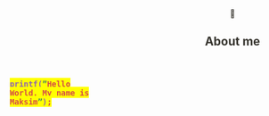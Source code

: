 <html><head><meta http-equiv="Content-Type" content="text/html; charset=utf-8"/><title>About me</title><style>
/* cspell:disable-file */
/* webkit printing magic: print all background colors */
html {
	-webkit-print-color-adjust: exact;
}
* {
	box-sizing: border-box;
	-webkit-print-color-adjust: exact;
}

html,
body {
	margin: 0;
	padding: 0;
}
@media only screen {
	body {
		margin: 2em auto;
		max-width: 900px;
		color: rgb(55, 53, 47);
	}
}

body {
	line-height: 1.5;
	white-space: pre-wrap;
}

a,
a.visited {
	color: inherit;
	text-decoration: underline;
}

.pdf-relative-link-path {
	font-size: 80%;
	color: #444;
}

h1,
h2,
h3 {
	letter-spacing: -0.01em;
	line-height: 1.2;
	font-weight: 600;
	margin-bottom: 0;
}

.page-title {
	font-size: 2.5rem;
	font-weight: 700;
	margin-top: 0;
	margin-bottom: 0.75em;
}

h1 {
	font-size: 1.875rem;
	margin-top: 1.875rem;
}

h2 {
	font-size: 1.5rem;
	margin-top: 1.5rem;
}

h3 {
	font-size: 1.25rem;
	margin-top: 1.25rem;
}

.source {
	border: 1px solid #ddd;
	border-radius: 3px;
	padding: 1.5em;
	word-break: break-all;
}

.callout {
	border-radius: 3px;
	padding: 1rem;
}

figure {
	margin: 1.25em 0;
	page-break-inside: avoid;
}

figcaption {
	opacity: 0.5;
	font-size: 85%;
	margin-top: 0.5em;
}

mark {
	background-color: transparent;
}

.indented {
	padding-left: 1.5em;
}

hr {
	background: transparent;
	display: block;
	width: 100%;
	height: 1px;
	visibility: visible;
	border: none;
	border-bottom: 1px solid rgba(55, 53, 47, 0.09);
}

img {
	max-width: 100%;
}

@media only print {
	img {
		max-height: 100vh;
		object-fit: contain;
	}
}

@page {
	margin: 1in;
}

.collection-content {
	font-size: 0.875rem;
}

.column-list {
	display: flex;
	justify-content: space-between;
}

.column {
	padding: 0 1em;
}

.column:first-child {
	padding-left: 0;
}

.column:last-child {
	padding-right: 0;
}

.table_of_contents-item {
	display: block;
	font-size: 0.875rem;
	line-height: 1.3;
	padding: 0.125rem;
}

.table_of_contents-indent-1 {
	margin-left: 1.5rem;
}

.table_of_contents-indent-2 {
	margin-left: 3rem;
}

.table_of_contents-indent-3 {
	margin-left: 4.5rem;
}

.table_of_contents-link {
	text-decoration: none;
	opacity: 0.7;
	border-bottom: 1px solid rgba(55, 53, 47, 0.18);
}

table,
th,
td {
	border: 1px solid rgba(55, 53, 47, 0.09);
	border-collapse: collapse;
}

table {
	border-left: none;
	border-right: none;
}

th,
td {
	font-weight: normal;
	padding: 0.25em 0.5em;
	line-height: 1.5;
	min-height: 1.5em;
	text-align: left;
}

th {
	color: rgba(55, 53, 47, 0.6);
}

ol,
ul {
	margin: 0;
	margin-block-start: 0.6em;
	margin-block-end: 0.6em;
}

li > ol:first-child,
li > ul:first-child {
	margin-block-start: 0.6em;
}

ul > li {
	list-style: disc;
}

ul.to-do-list {
	padding-inline-start: 0;
}

ul.to-do-list > li {
	list-style: none;
}

.to-do-children-checked {
	text-decoration: line-through;
	opacity: 0.375;
}

ul.toggle > li {
	list-style: none;
}

ul {
	padding-inline-start: 1.7em;
}

ul > li {
	padding-left: 0.1em;
}

ol {
	padding-inline-start: 1.6em;
}

ol > li {
	padding-left: 0.2em;
}

.mono ol {
	padding-inline-start: 2em;
}

.mono ol > li {
	text-indent: -0.4em;
}

.toggle {
	padding-inline-start: 0em;
	list-style-type: none;
}

/* Indent toggle children */
.toggle > li > details {
	padding-left: 1.7em;
}

.toggle > li > details > summary {
	margin-left: -1.1em;
}

.selected-value {
	display: inline-block;
	padding: 0 0.5em;
	background: rgba(206, 205, 202, 0.5);
	border-radius: 3px;
	margin-right: 0.5em;
	margin-top: 0.3em;
	margin-bottom: 0.3em;
	white-space: nowrap;
}

.collection-title {
	display: inline-block;
	margin-right: 1em;
}

.page-description {
    margin-bottom: 2em;
}

.simple-table {
	margin-top: 1em;
	font-size: 0.875rem;
	empty-cells: show;
}
.simple-table td {
	height: 29px;
	min-width: 120px;
}

.simple-table th {
	height: 29px;
	min-width: 120px;
}

.simple-table-header-color {
	background: rgb(247, 246, 243);
	color: black;
}
.simple-table-header {
	font-weight: 500;
}

time {
	opacity: 0.5;
}

.icon {
	display: inline-block;
	max-width: 1.2em;
	max-height: 1.2em;
	text-decoration: none;
	vertical-align: text-bottom;
	margin-right: 0.5em;
}

img.icon {
	border-radius: 3px;
}

.user-icon {
	width: 1.5em;
	height: 1.5em;
	border-radius: 100%;
	margin-right: 0.5rem;
}

.user-icon-inner {
	font-size: 0.8em;
}

.text-icon {
	border: 1px solid #000;
	text-align: center;
}

.page-cover-image {
	display: block;
	object-fit: cover;
	width: 100%;
	max-height: 30vh;
}

.page-header-icon {
	font-size: 3rem;
	margin-bottom: 1rem;
}

.page-header-icon-with-cover {
	margin-top: -0.72em;
	margin-left: 0.07em;
}

.page-header-icon img {
	border-radius: 3px;
}

.link-to-page {
	margin: 1em 0;
	padding: 0;
	border: none;
	font-weight: 500;
}

p > .user {
	opacity: 0.5;
}

td > .user,
td > time {
	white-space: nowrap;
}

input[type="checkbox"] {
	transform: scale(1.5);
	margin-right: 0.6em;
	vertical-align: middle;
}

p {
	margin-top: 0.5em;
	margin-bottom: 0.5em;
}

.image {
	border: none;
	margin: 1.5em 0;
	padding: 0;
	border-radius: 0;
	text-align: center;
}

.code,
code {
	background: rgba(135, 131, 120, 0.15);
	border-radius: 3px;
	padding: 0.2em 0.4em;
	border-radius: 3px;
	font-size: 85%;
	tab-size: 2;
}

code {
	color: #eb5757;
}

.code {
	padding: 1.5em 1em;
}

.code-wrap {
	white-space: pre-wrap;
	word-break: break-all;
}

.code > code {
	background: none;
	padding: 0;
	font-size: 100%;
	color: inherit;
}

blockquote {
	font-size: 1.25em;
	margin: 1em 0;
	padding-left: 1em;
	border-left: 3px solid rgb(55, 53, 47);
}

.bookmark {
	text-decoration: none;
	max-height: 8em;
	padding: 0;
	display: flex;
	width: 100%;
	align-items: stretch;
}

.bookmark-title {
	font-size: 0.85em;
	overflow: hidden;
	text-overflow: ellipsis;
	height: 1.75em;
	white-space: nowrap;
}

.bookmark-text {
	display: flex;
	flex-direction: column;
}

.bookmark-info {
	flex: 4 1 180px;
	padding: 12px 14px 14px;
	display: flex;
	flex-direction: column;
	justify-content: space-between;
}

.bookmark-image {
	width: 33%;
	flex: 1 1 180px;
	display: block;
	position: relative;
	object-fit: cover;
	border-radius: 1px;
}

.bookmark-description {
	color: rgba(55, 53, 47, 0.6);
	font-size: 0.75em;
	overflow: hidden;
	max-height: 4.5em;
	word-break: break-word;
}

.bookmark-href {
	font-size: 0.75em;
	margin-top: 0.25em;
}

.sans { font-family: ui-sans-serif, -apple-system, BlinkMacSystemFont, "Segoe UI", Helvetica, "Apple Color Emoji", Arial, sans-serif, "Segoe UI Emoji", "Segoe UI Symbol"; }
.code { font-family: "SFMono-Regular", Menlo, Consolas, "PT Mono", "Liberation Mono", Courier, monospace; }
.serif { font-family: Lyon-Text, Georgia, ui-serif, serif; }
.mono { font-family: iawriter-mono, Nitti, Menlo, Courier, monospace; }
.pdf .sans { font-family: Inter, ui-sans-serif, -apple-system, BlinkMacSystemFont, "Segoe UI", Helvetica, "Apple Color Emoji", Arial, sans-serif, "Segoe UI Emoji", "Segoe UI Symbol", 'Twemoji', 'Noto Color Emoji', 'Noto Sans CJK JP'; }
.pdf:lang(zh-CN) .sans { font-family: Inter, ui-sans-serif, -apple-system, BlinkMacSystemFont, "Segoe UI", Helvetica, "Apple Color Emoji", Arial, sans-serif, "Segoe UI Emoji", "Segoe UI Symbol", 'Twemoji', 'Noto Color Emoji', 'Noto Sans CJK SC'; }
.pdf:lang(zh-TW) .sans { font-family: Inter, ui-sans-serif, -apple-system, BlinkMacSystemFont, "Segoe UI", Helvetica, "Apple Color Emoji", Arial, sans-serif, "Segoe UI Emoji", "Segoe UI Symbol", 'Twemoji', 'Noto Color Emoji', 'Noto Sans CJK TC'; }
.pdf:lang(ko-KR) .sans { font-family: Inter, ui-sans-serif, -apple-system, BlinkMacSystemFont, "Segoe UI", Helvetica, "Apple Color Emoji", Arial, sans-serif, "Segoe UI Emoji", "Segoe UI Symbol", 'Twemoji', 'Noto Color Emoji', 'Noto Sans CJK KR'; }
.pdf .code { font-family: Source Code Pro, "SFMono-Regular", Menlo, Consolas, "PT Mono", "Liberation Mono", Courier, monospace, 'Twemoji', 'Noto Color Emoji', 'Noto Sans Mono CJK JP'; }
.pdf:lang(zh-CN) .code { font-family: Source Code Pro, "SFMono-Regular", Menlo, Consolas, "PT Mono", "Liberation Mono", Courier, monospace, 'Twemoji', 'Noto Color Emoji', 'Noto Sans Mono CJK SC'; }
.pdf:lang(zh-TW) .code { font-family: Source Code Pro, "SFMono-Regular", Menlo, Consolas, "PT Mono", "Liberation Mono", Courier, monospace, 'Twemoji', 'Noto Color Emoji', 'Noto Sans Mono CJK TC'; }
.pdf:lang(ko-KR) .code { font-family: Source Code Pro, "SFMono-Regular", Menlo, Consolas, "PT Mono", "Liberation Mono", Courier, monospace, 'Twemoji', 'Noto Color Emoji', 'Noto Sans Mono CJK KR'; }
.pdf .serif { font-family: PT Serif, Lyon-Text, Georgia, ui-serif, serif, 'Twemoji', 'Noto Color Emoji', 'Noto Serif CJK JP'; }
.pdf:lang(zh-CN) .serif { font-family: PT Serif, Lyon-Text, Georgia, ui-serif, serif, 'Twemoji', 'Noto Color Emoji', 'Noto Serif CJK SC'; }
.pdf:lang(zh-TW) .serif { font-family: PT Serif, Lyon-Text, Georgia, ui-serif, serif, 'Twemoji', 'Noto Color Emoji', 'Noto Serif CJK TC'; }
.pdf:lang(ko-KR) .serif { font-family: PT Serif, Lyon-Text, Georgia, ui-serif, serif, 'Twemoji', 'Noto Color Emoji', 'Noto Serif CJK KR'; }
.pdf .mono { font-family: PT Mono, iawriter-mono, Nitti, Menlo, Courier, monospace, 'Twemoji', 'Noto Color Emoji', 'Noto Sans Mono CJK JP'; }
.pdf:lang(zh-CN) .mono { font-family: PT Mono, iawriter-mono, Nitti, Menlo, Courier, monospace, 'Twemoji', 'Noto Color Emoji', 'Noto Sans Mono CJK SC'; }
.pdf:lang(zh-TW) .mono { font-family: PT Mono, iawriter-mono, Nitti, Menlo, Courier, monospace, 'Twemoji', 'Noto Color Emoji', 'Noto Sans Mono CJK TC'; }
.pdf:lang(ko-KR) .mono { font-family: PT Mono, iawriter-mono, Nitti, Menlo, Courier, monospace, 'Twemoji', 'Noto Color Emoji', 'Noto Sans Mono CJK KR'; }
.highlight-default {
	color: rgba(55, 53, 47, 1);
}
.highlight-gray {
	color: rgba(120, 119, 116, 1);
	fill: rgba(120, 119, 116, 1);
}
.highlight-brown {
	color: rgba(159, 107, 83, 1);
	fill: rgba(159, 107, 83, 1);
}
.highlight-orange {
	color: rgba(217, 115, 13, 1);
	fill: rgba(217, 115, 13, 1);
}
.highlight-yellow {
	color: rgba(203, 145, 47, 1);
	fill: rgba(203, 145, 47, 1);
}
.highlight-teal {
	color: rgba(68, 131, 97, 1);
	fill: rgba(68, 131, 97, 1);
}
.highlight-blue {
	color: rgba(51, 126, 169, 1);
	fill: rgba(51, 126, 169, 1);
}
.highlight-purple {
	color: rgba(144, 101, 176, 1);
	fill: rgba(144, 101, 176, 1);
}
.highlight-pink {
	color: rgba(193, 76, 138, 1);
	fill: rgba(193, 76, 138, 1);
}
.highlight-red {
	color: rgba(212, 76, 71, 1);
	fill: rgba(212, 76, 71, 1);
}
.highlight-gray_background {
	background: rgba(241, 241, 239, 1);
}
.highlight-brown_background {
	background: rgba(244, 238, 238, 1);
}
.highlight-orange_background {
	background: rgba(251, 236, 221, 1);
}
.highlight-yellow_background {
	background: rgba(251, 243, 219, 1);
}
.highlight-teal_background {
	background: rgba(237, 243, 236, 1);
}
.highlight-blue_background {
	background: rgba(231, 243, 248, 1);
}
.highlight-purple_background {
	background: rgba(244, 240, 247, 0.8);
}
.highlight-pink_background {
	background: rgba(249, 238, 243, 0.8);
}
.highlight-red_background {
	background: rgba(253, 235, 236, 1);
}
.block-color-default {
	color: inherit;
	fill: inherit;
}
.block-color-gray {
	color: rgba(120, 119, 116, 1);
	fill: rgba(120, 119, 116, 1);
}
.block-color-brown {
	color: rgba(159, 107, 83, 1);
	fill: rgba(159, 107, 83, 1);
}
.block-color-orange {
	color: rgba(217, 115, 13, 1);
	fill: rgba(217, 115, 13, 1);
}
.block-color-yellow {
	color: rgba(203, 145, 47, 1);
	fill: rgba(203, 145, 47, 1);
}
.block-color-teal {
	color: rgba(68, 131, 97, 1);
	fill: rgba(68, 131, 97, 1);
}
.block-color-blue {
	color: rgba(51, 126, 169, 1);
	fill: rgba(51, 126, 169, 1);
}
.block-color-purple {
	color: rgba(144, 101, 176, 1);
	fill: rgba(144, 101, 176, 1);
}
.block-color-pink {
	color: rgba(193, 76, 138, 1);
	fill: rgba(193, 76, 138, 1);
}
.block-color-red {
	color: rgba(212, 76, 71, 1);
	fill: rgba(212, 76, 71, 1);
}
.block-color-gray_background {
	background: rgba(241, 241, 239, 1);
}
.block-color-brown_background {
	background: rgba(244, 238, 238, 1);
}
.block-color-orange_background {
	background: rgba(251, 236, 221, 1);
}
.block-color-yellow_background {
	background: rgba(251, 243, 219, 1);
}
.block-color-teal_background {
	background: rgba(237, 243, 236, 1);
}
.block-color-blue_background {
	background: rgba(231, 243, 248, 1);
}
.block-color-purple_background {
	background: rgba(244, 240, 247, 0.8);
}
.block-color-pink_background {
	background: rgba(249, 238, 243, 0.8);
}
.block-color-red_background {
	background: rgba(253, 235, 236, 1);
}
.select-value-color-interactiveBlue { background-color: rgba(35, 131, 226, .07); }
.select-value-color-pink { background-color: rgba(245, 224, 233, 1); }
.select-value-color-purple { background-color: rgba(232, 222, 238, 1); }
.select-value-color-green { background-color: rgba(219, 237, 219, 1); }
.select-value-color-gray { background-color: rgba(227, 226, 224, 1); }
.select-value-color-translucentGray { background-color: rgba(255, 255, 255, 0.0375); }
.select-value-color-orange { background-color: rgba(250, 222, 201, 1); }
.select-value-color-brown { background-color: rgba(238, 224, 218, 1); }
.select-value-color-red { background-color: rgba(255, 226, 221, 1); }
.select-value-color-yellow { background-color: rgba(253, 236, 200, 1); }
.select-value-color-blue { background-color: rgba(211, 229, 239, 1); }
.select-value-color-pageGlass { background-color: undefined; }
.select-value-color-washGlass { background-color: undefined; }

.checkbox {
	display: inline-flex;
	vertical-align: text-bottom;
	width: 16;
	height: 16;
	background-size: 16px;
	margin-left: 2px;
	margin-right: 5px;
}

.checkbox-on {
	background-image: url("data:image/svg+xml;charset=UTF-8,%3Csvg%20width%3D%2216%22%20height%3D%2216%22%20viewBox%3D%220%200%2016%2016%22%20fill%3D%22none%22%20xmlns%3D%22http%3A%2F%2Fwww.w3.org%2F2000%2Fsvg%22%3E%0A%3Crect%20width%3D%2216%22%20height%3D%2216%22%20fill%3D%22%2358A9D7%22%2F%3E%0A%3Cpath%20d%3D%22M6.71429%2012.2852L14%204.9995L12.7143%203.71436L6.71429%209.71378L3.28571%206.2831L2%207.57092L6.71429%2012.2852Z%22%20fill%3D%22white%22%2F%3E%0A%3C%2Fsvg%3E");
}

.checkbox-off {
	background-image: url("data:image/svg+xml;charset=UTF-8,%3Csvg%20width%3D%2216%22%20height%3D%2216%22%20viewBox%3D%220%200%2016%2016%22%20fill%3D%22none%22%20xmlns%3D%22http%3A%2F%2Fwww.w3.org%2F2000%2Fsvg%22%3E%0A%3Crect%20x%3D%220.75%22%20y%3D%220.75%22%20width%3D%2214.5%22%20height%3D%2214.5%22%20fill%3D%22white%22%20stroke%3D%22%2336352F%22%20stroke-width%3D%221.5%22%2F%3E%0A%3C%2Fsvg%3E");
}
	
</style></head><body><article id="5271cbee-e52a-4283-bd9a-4a66f6fde429" class="page sans"><header><div class="page-header-icon undefined"><span class="icon">💬</span></div><h1 class="page-title">About me</h1><p class="page-description"></p></header><div class="page-body"><h3 id="503bb22e-2b7b-419b-a5e8-e5a63e1a50f6" class=""><mark class="highlight-purple"><code><strong>printf(</strong></code></mark><mark class="highlight-teal"><code><strong>”</strong></code></mark><mark class="highlight-red"><code><strong>Hello World, My name is Maksim</strong></code></mark><mark class="highlight-teal"><code><strong>”</strong></code></mark><mark class="highlight-purple"><code><strong>)</strong></code></mark><mark class="highlight-red"><code><strong>;</strong></code></mark></h3><p id="e07a6beb-34c8-426c-aa30-a635a0ab2a7e" class="">
</p></div></article><span class="sans" style="font-size:14px;padding-top:2em"></span></body></html>
